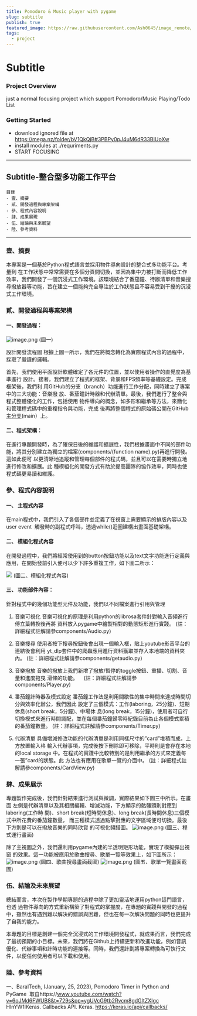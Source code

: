```yaml
---
title: Pomodoro & Music player with pygame
slug: subtitle
publish: true
featured_image: https://raw.githubusercontent.com/Ash0645/image_remote/main/202306212151683.png
tags:
  - project
---
```

# Subtitle

### Project Overview
just a normal focusing project which support Pomodoro/Music Playing/Todo List


### Getting Started
- download ignored file at https://mega.nz/folder/bV1QkQjB#3PBPy0pJ4uM6dR33BIUoXw
- install modules at ./requriments.py
- START FOCUSING

---
## Subtitle-整合型多功能工作平台


```
目錄
- 壹、摘要  
- 貳、開發過程與專案架構
- 參、程式內容說明
- 肆、成果展現
- 伍、結論與未來展望
- 陸、參考資料
```
---

### 壹、摘要

本專案是一個基於Python程式語言並採用物件導向設計的整合式多功能平台。考量到 在工作狀態中常常需要在多個分頁間切換，並因為集中力被打斷而降低工作效率，我們開發了一個沉浸式工作環境。該環境結合了番茄鐘、待辦清單和音樂搜尋撥放器等功能，旨在建立一個能夠完全專注於工作狀態且不容易受到干擾的沉浸式工作環境。

### 貳、開發過程與專案架構

#### 一、開發過程：

![image.png](https://raw.githubusercontent.com/Ash0645/image_remote/main/202403032303251.png)
(圖一)

設計開發流程圖 根據上圖一所示，我們在將概念轉化為實際程式內容的過程中，採取了嚴謹的邏輯。

首先，我們使用平面設計軟體確定了各元件的位置，並以使用者操作的直覺度為基準進行 設計。接著，我們建立了程式的框架、背景和FPS頻率等基礎設定。完成框架後，我們利 用GitHub的分支（branch）功能進行工作分配，同時建立了專案中的三大功能：音樂撥 放、番茄鐘計時器和代辦清單。最後，我們進行了整合與程式整體優化的工作，包括使用 物件導向的概念，如多形和繼承等方法，來簡化和管理程式碼中的重複指令與功能，完成 後再將整個程式的原始碼公開在GitHub[主分支](https://github.com/Lyz-0723/Subtitle)(main）上。

#### 二、程式架構：

在進行專題開發時，為了確保日後的維護和擴展性，我們根據畫面中不同的部件功 能，將其分別建立為獨立的檔案(components/(function name).py)再進行開發。這如此便可 以更清晰地追蹤和管理每個部件的程式碼，並且可以在需要時獨立地進行修改和擴展。此 種模組化的開發方式有助於提高團隊的協作效率，同時也使程式碼更易讀和維護。


### 參、程式內容說明

#### 一、 主程式內容

在main程式中，我們引入了各個部件並定義了在視窗上需要顯示的排版內容以及
user event  觸發時的副程式呼叫，透過while()迴圈建構出畫面基礎架構。

#### 二、 模組化程式內容

在開發過程中，我們將經常使用到的button按鈕功能以及text文字功能進行定義與應用，在開始發前引入便可以少下許多重複工作，如下圖二所示：

![](https://raw.githubusercontent.com/Ash0645/image_remote/main/202403032306099.png)
(圖二、模組化程式內容)

#### 三、 功能部件內容：

針對程式中的幾個功能型元件及功能，我們以不同檔案進行引用與管理

1. 音樂可視化 音樂可視化的原理是利用python的librosa套件針對輸入音頻進行傅立葉轉換後再將 資料放入pygame中繪製相對的動態矩形進行實踐。 (註：詳細程式註解請參components/Audio.py)

2. 音樂搜尋 使用者按下搜尋按鈕後會出現一個輸入框，貼上youtube影音平台的連結後會利用 yt\_dlp套件中的爬蟲應用進行資料獲取並存入本地端的資料夾內。 (註：詳細程式註解請參components/getaudio.py)

3. 音樂撥放 音樂的撥放上我們新增了撥放/暫停的toggle按鈕、重播、切割、音量和進度拖曳 滑條的功能。
   (註：詳細程式註解請參components/Player.py)
   
4. 番茄鐘計時器及模式設定 番茄鐘工作法是利用間歇性的集中時間來達成時間切分與效率化辦公，我們因此 設定了三個模式：工作(laboring，25分鐘)、短期休息(short break，5分鐘)、中場休 息(long break，15分鐘)，使用者可自行切換模式來進行時間調配，並在每個番茄鐘歸零時紀錄目前為止各個模式累積的番茄鐘數量。 (註：詳細程式註解請參components/Timer.py)

5. 代辦清單 具備增減修改功能的代辦清單是利用同樣尺寸的”card”堆積而成，上方放置輸入格 輸入代辦事項，完成後按下刪除即可移除，平時則是會存在本地的local storage 中。在程式的實踐中比較特別的是利用繼承的方式來定義每一張”card的狀態。此 方法也有應用在歌單一覽的介面中。 (註：詳細程式註解請參components/CardView.py)

  

### 肆、成果展示

專題製作完成後，我們針對結果進行測試與微調，實際結果如下圖三中所示。在畫面 左側是代辦清單以及其相關編輯、增減功能，下方顯示的骷髏頭則對應到laboring(工作時 間)、short break(短時間休息)、long break(長時間休息)三個模式中所花費的番茄鐘數量， 而三種模式透過點擊對應的文字區域便可切換。最後下方則是可以在撥放音樂的同時欣賞 的可視化頻譜圖。
 ![image.png](https://raw.githubusercontent.com/Ash0645/image_remote/main/202403032307459.png)
(圖三、程式運行畫面)

除了主視圖之外，我們還利用pygame內建的半透明矩形功能，實現了模擬彈出視窗 的效果。這一功能被應用於歌曲搜尋、歌單一覽等效果上，如下圖所示：
![image.png](https://raw.githubusercontent.com/Ash0645/image_remote/main/202403032310466.png)
(圖四、歌曲搜尋畫面截圖)
![image.png](https://raw.githubusercontent.com/Ash0645/image_remote/main/202403032310865.png)
(圖五、歌單一覽畫面截圖)

### 伍、結論及未來展望

總結而言，本次在製作學期專題的過程中除了更加靈活地運用python這門語言，也透 過物件導向的方式重新構築了對程式的掌握度，在專題的實踐與開發的過程中，雖然也有遇到難以解決的錯誤與困難，但也在每一次解決問題的同時也更提升了自我的能力。

本專題的目標是創建一個完全沉浸式的工作環境開發程式，就成果而言，我們完成了最初預期的小目標。未來，我們將在Github上持續更新和改進功能，例如音訊優化、代辦事項和計時功能的連接等。同時，我們還計劃將專案轉換為可執行文件，以便任何使用者可以下載和使用。

  

### 陸、參考資料

一、BaralTech, (January, 25, 2023), Pomodoro Timer in Python and PyGame  取自https://www.youtube.com/watch?v=6oJMd6FWUB8&t=729s&pp=ygUVcG9tb2Rvcm8gdGltZXIgc HlnYW1lKeras. Callbacks API. Keras. 
https://keras.io/api/callbacks/